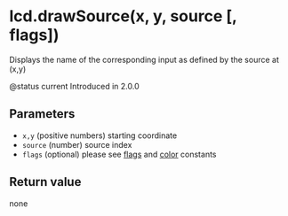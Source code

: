 # lcd.drawSource\(x, y, source \[, flags\]\)

Displays the name of the corresponding input as defined by the source at \(x,y\)

@status current Introduced in 2.0.0

## Parameters

* `x,y` \(positive numbers\) starting coordinate
* `source` \(number\) source index
* `flags` \(optional\) please see [flags](../constants/flags-and-pattern-constants.md) and [color](../constants/color-constants.md) constants

## Return value

none

